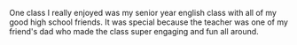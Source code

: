 One class I really enjoyed was my senior year english class with all of my good high school friends. It was special because the teacher was one of my friend's dad who made the class super engaging and fun all around. 